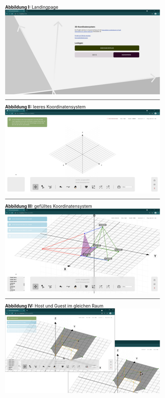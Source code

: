 **Abbildung I:** Landingpage
![Landingpage](home.png)

---

**Abbildung II:** leeres Koordinatensystem
![leeres Koordinatensystem](plain.png)

---

**Abbildung III:** gefülltes Koordinatensystem
![gefülltes Koordinatensystem](inuse.png)

---

**Abbildung IV:** Host und Guest im gleichen Raum
![Host und Guest im gleichen Raum](collab.png)
